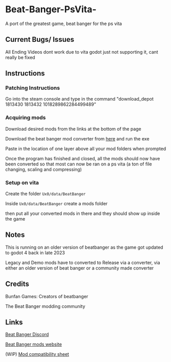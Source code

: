 # Beat-Banger-PsVita-
A port of the greatest game, beat banger for the ps vita



## Current Bugs/ Issues
All Ending Videos dont work due to vita godot just not supporting it, cant really be fixed


## Instructions 


### Patching Instructions

Go into the steam console and type in the command "download_depot 1813430 1813432 1018289862284499489"



### Acquiring mods

Download desired mods from the links at the bottom of the page

Download the beat banger mod converter from [here](https://github.com/masteroga101/Beat-Banger-Vita-mod-converter) and run the exe

Paste in the location of one layer above all your mod folders when prompted

Once the program has finished and closed, all the mods should now have been converted so that most can now be ran on a ps vita  (a ton of file changing, scaling and compressing) 



### Setup on vita

Create the folder  `Ux0/data/BeatBanger`

Inside `Ux0/data/BeatBanger` create a mods folder

then put all your converted mods in there and they should show up inside the game




## Notes

This is running on an older version of beatbanger as the game got updated to godot 4 back in late 2023

Legacy and Demo mods have to converted to Release via a converter, via either an older version of beat banger or a community made converter 


## Credits
Bunfan Games: Creators of beatbanger

The Beat Banger modding community 

## Links

[Beat Banger Discord](https://discord.gg/beatbanger)

[Beat Banger mods website](https://mods.beatbanger.com/)

(WIP) [Mod compatibility sheet](https://docs.google.com/spreadsheets/d/1CTd_hSYfUu6HME95VpTPoaIcraqyYKCRfINEARivMIE/edit?usp=drivesdk)



